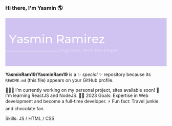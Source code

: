### Hi there, I'm Yasmin 🌎
![Header](./yasmin_github_header.png)





**YasminRam19/YasminRam19** is a ✨ _special_ ✨ repository because its `README.md` (this file) appears on your GitHub profile.

👩🏻‍💻 I’m currently working on my personal project, sites available soon!
🌱 I'm learning ReactJS and NodeJS.
🤞🏻  2023 Goals: Expertise in Web development and become a full-time developer.
⚡ Fun fact: Travel junkie and chocolate fan.

Skills: JS / HTML / CSS

